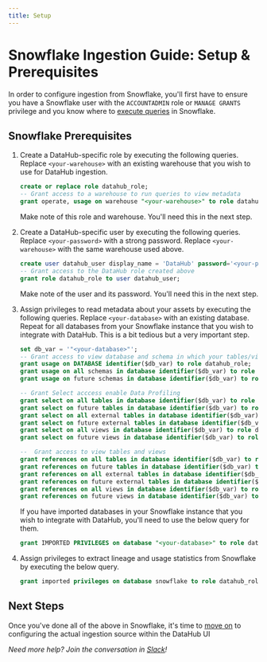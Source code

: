 ```yaml
---
title: Setup
---
```

# Snowflake Ingestion Guide: Setup & Prerequisites

In order to configure ingestion from Snowflake, you'll first have to ensure you have a Snowflake user with the `ACCOUNTADMIN` role or `MANAGE GRANTS` privilege and you know where to [execute queries](https://docs.snowflake.com/en/user-guide/ui-worksheet.html#) in Snowflake.

## Snowflake Prerequisites

1. Create a DataHub-specific role by executing the following queries. Replace `<your-warehouse>` with an existing warehouse that you wish to use for DataHub ingestion.

   ```sql
   create or replace role datahub_role;
   -- Grant access to a warehouse to run queries to view metadata
   grant operate, usage on warehouse "<your-warehouse>" to role datahub_role;
   ```

   Make note of this role and warehouse. You'll need this in the next step.

2. Create a DataHub-specific user by executing the following queries. Replace `<your-password>` with a strong password. Replace `<your-warehouse>` with the same warehouse used above.

   ```sql
   create user datahub_user display_name = 'DataHub' password='<your-password>' default_role = datahub_role default_warehouse = '<your-warehouse>';
   -- Grant access to the DataHub role created above
   grant role datahub_role to user datahub_user;
   ```

   Make note of the user and its password. You'll need this in the next step.

3. Assign privileges to read metadata about your assets by executing the following queries. Replace `<your-database>` with an existing database. Repeat for all databases from your Snowflake instance that you wish to integrate with DataHub. This is a bit tedious but a very important step.

   ```sql
   set db_var = '"<your-database>"';
   -- Grant access to view database and schema in which your tables/views exist
   grant usage on DATABASE identifier($db_var) to role datahub_role;
   grant usage on all schemas in database identifier($db_var) to role datahub_role;
   grant usage on future schemas in database identifier($db_var) to role datahub_role;

   -- Grant Select acccess enable Data Profiling
   grant select on all tables in database identifier($db_var) to role datahub_role;
   grant select on future tables in database identifier($db_var) to role datahub_role;
   grant select on all external tables in database identifier($db_var) to role datahub_role;
   grant select on future external tables in database identifier($db_var) to role datahub_role;
   grant select on all views in database identifier($db_var) to role datahub_role;
   grant select on future views in database identifier($db_var) to role datahub_role;

   --  Grant access to view tables and views
   grant references on all tables in database identifier($db_var) to role datahub_role;
   grant references on future tables in database identifier($db_var) to role datahub_role;
   grant references on all external tables in database identifier($db_var) to role datahub_role;
   grant references on future external tables in database identifier($db_var) to role datahub_role;
   grant references on all views in database identifier($db_var) to role datahub_role;
   grant references on future views in database identifier($db_var) to role datahub_role;

   ```

   If you have imported databases in your Snowflake instance that you wish to integrate with DataHub, you'll need to use the below query for them.

   ```sql
   grant IMPORTED PRIVILEGES on database "<your-database>" to role datahub_role;  
   ```

4. Assign privileges to extract lineage and usage statistics from Snowflake by executing the below query.

   ```sql
   grant imported privileges on database snowflake to role datahub_role;
   ```

## Next Steps

Once you've done all of the above in Snowflake, it's time to [move on](configuration.md) to configuring the actual ingestion source within the DataHub UI

*Need more help? Join the conversation in [Slack](http://slack.datahubproject.io)!*